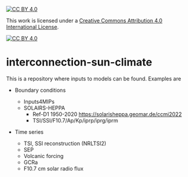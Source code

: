 [![CC BY 4.0][cc-by-shield]][cc-by]

This work is licensed under a
[Creative Commons Attribution 4.0 International License][cc-by].

[![CC BY 4.0][cc-by-image]][cc-by]

[cc-by]: http://creativecommons.org/licenses/by/4.0/
[cc-by-image]: https://i.creativecommons.org/l/by/4.0/88x31.png
[cc-by-shield]: https://img.shields.io/badge/License-CC%20BY%204.0-lightgrey.svg

# interconnection-sun-climate
This is a repository where inputs to models can be found. Examples are

- Boundary conditions
    - Inputs4MIPs
    - SOLAIRS-HEPPA
        - Ref-D1 1950-2020 https://solarisheppa.geomar.de/ccmi2022
        - TSI/SSI/F10.7/Ap/Kp/iprp/iprg/iprm

- Time series
    - TSI, SSI reconstruction (NRLTSI2)
    - SEP
    - Volcanic forcing
    - GCRa
    - F10.7 cm solar radio flux

